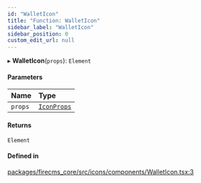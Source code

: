 ```yaml
---
id: "WalletIcon"
title: "Function: WalletIcon"
sidebar_label: "WalletIcon"
sidebar_position: 0
custom_edit_url: null
---
```


▸ **WalletIcon**(`props`): `Element`

#### Parameters

| Name | Type |
| :------ | :------ |
| `props` | [`IconProps`](../types/IconProps.md) |

#### Returns

`Element`

#### Defined in

[packages/firecms_core/src/icons/components/WalletIcon.tsx:3](https://github.com/FireCMSco/firecms/blob/d45f3739/packages/firecms_core/src/icons/components/WalletIcon.tsx#L3)
